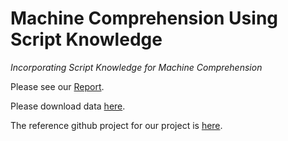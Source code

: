 # Machine Comprehension Using Script Knowledge
*Incorporating Script Knowledge for Machine Comprehension*

Please see our [Report](https://drive.google.com/file/d/1NOxFKeGOru7qXUmwpIkt6_7-hSBQObpl/view).

Please download data [here](https://s3.amazonaws.com/747-common-sense-data/preprocessed.tar).

The reference github project for our project is [here](https://github.com/intfloat/commonsense-rc).

